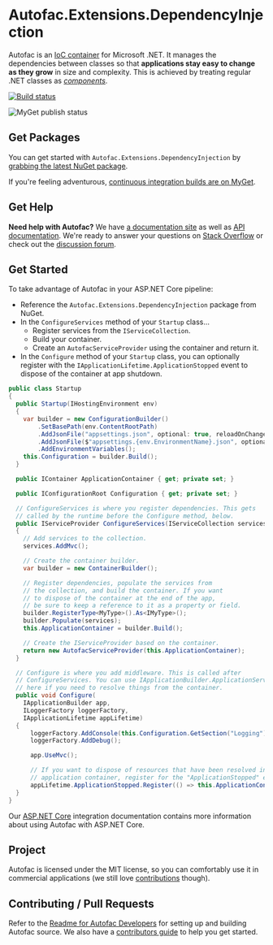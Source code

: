 # Autofac.Extensions.DependencyInjection

Autofac is an [IoC container](http://martinfowler.com/articles/injection.html) for Microsoft .NET. It manages the dependencies between classes so that **applications stay easy to change as they grow** in size and complexity. This is achieved by treating regular .NET classes as *[components](http://autofac.readthedocs.io/en/latest/glossary.html)*.

[![Build status](https://ci.appveyor.com/api/projects/status/1mhkjcqr1ug80lra?svg=true)](https://ci.appveyor.com/project/Autofac/autofac-extensions-dependencyinjection)

![MyGet publish status](https://www.myget.org/BuildSource/Badge/autofac?identifier=e0f25040-634c-4b7d-aebe-0f62b9c465a8)

## Get Packages

You can get started with `Autofac.Extensions.DependencyInjection` by [grabbing the latest NuGet package](https://www.nuget.org/packages/Autofac.Extensions.DependencyInjection).

If you're feeling adventurous, [continuous integration builds are on MyGet](https://www.myget.org/gallery/autofac).

## Get Help

**Need help with Autofac?** We have [a documentation site](http://autofac.readthedocs.io/) as well as [API documentation](http://autofac.org/apidoc/). We're ready to answer your questions on [Stack Overflow](http://stackoverflow.com/questions/tagged/autofac) or check out the [discussion forum](https://groups.google.com/forum/#forum/autofac).

## Get Started

To take advantage of Autofac in your ASP.NET Core pipeline:

- Reference the `Autofac.Extensions.DependencyInjection` package from NuGet.
- In the `ConfigureServices` method of your `Startup` class...
  - Register services from the `IServiceCollection`.
  - Build your container.
  - Create an `AutofacServiceProvider` using the container and return it.
- In the `Configure` method of your `Startup` class, you can optionally register with the `IApplicationLifetime.ApplicationStopped` event to dispose of the container at app shutdown.

```C#
public class Startup
{
  public Startup(IHostingEnvironment env)
  {
    var builder = new ConfigurationBuilder()
        .SetBasePath(env.ContentRootPath)
        .AddJsonFile("appsettings.json", optional: true, reloadOnChange: true)
        .AddJsonFile($"appsettings.{env.EnvironmentName}.json", optional: true)
        .AddEnvironmentVariables();
    this.Configuration = builder.Build();
  }

  public IContainer ApplicationContainer { get; private set; }

  public IConfigurationRoot Configuration { get; private set; }

  // ConfigureServices is where you register dependencies. This gets
  // called by the runtime before the Configure method, below.
  public IServiceProvider ConfigureServices(IServiceCollection services)
  {
    // Add services to the collection.
    services.AddMvc();

    // Create the container builder.
    var builder = new ContainerBuilder();

    // Register dependencies, populate the services from
    // the collection, and build the container. If you want
    // to dispose of the container at the end of the app,
    // be sure to keep a reference to it as a property or field.
    builder.RegisterType<MyType>().As<IMyType>();
    builder.Populate(services);
    this.ApplicationContainer = builder.Build();

    // Create the IServiceProvider based on the container.
    return new AutofacServiceProvider(this.ApplicationContainer);
  }

  // Configure is where you add middleware. This is called after
  // ConfigureServices. You can use IApplicationBuilder.ApplicationServices
  // here if you need to resolve things from the container.
  public void Configure(
    IApplicationBuilder app,
    ILoggerFactory loggerFactory,
    IApplicationLifetime appLifetime)
  {
      loggerFactory.AddConsole(this.Configuration.GetSection("Logging"));
      loggerFactory.AddDebug();

      app.UseMvc();

      // If you want to dispose of resources that have been resolved in the
      // application container, register for the "ApplicationStopped" event.
      appLifetime.ApplicationStopped.Register(() => this.ApplicationContainer.Dispose());
  }
}
```

Our [ASP.NET Core](http://docs.autofac.org/en/latest/integration/aspnetcore.html) integration documentation contains more information about using Autofac with ASP.NET Core.

## Project

Autofac is licensed under the MIT license, so you can comfortably use it in commercial applications (we still love [contributions](http://autofac.readthedocs.io/en/latest/contributors.html) though).

## Contributing / Pull Requests

Refer to the [Readme for Autofac Developers](https://github.com/autofac/Autofac/blob/master/developers.md)
for setting up and building Autofac source. We also have a [contributors guide](http://autofac.readthedocs.io/en/latest/contributors.html) to help you get started.


